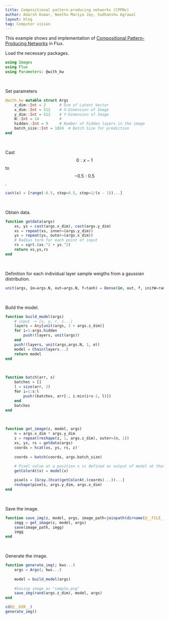 ```yaml
---
title: Compositional pattern-producing networks (CPPNs) 
author: Adarsh Kumar, Neethu Mariya Joy, Sudhanshu Agrawal
layout: blog
tag: Computer vision
---
```


This example shows and implementation of [Compositional Pattern-Producing Networks](https://blog.otoro.net/2016/03/25/generating-abstract-patterns-with-tensorflow/) in Flux.

Load the necessary packages.

```julia
using Images
using Flux
using Parameters: @with_kw
```
<br>

Set parameters

```julia
@with_kw mutable struct Args
    z_dim::Int = 2		# Dim of Latent Vector
    x_dim::Int = 512	# X-Dimension of Image
    y_dim::Int = 512	# Y-Dimension of Image
    N::Int = 14			#
    hidden::Int = 9		# Number of hidden layers in the image
    batch_size::Int = 1024	# Batch Size for prediction
end
```
<br>

Cast $$0:x-1$$ to $$-0.5:0.5$$.

```julia
cast(x) = [range(-0.5, stop=0.5, step=1/(x - 1))...]
```

<br>

Obtain data.

```julia
function getdata(args)
    xs, ys = cast(args.x_dim), cast(args.y_dim)
    xs = repeat(xs, inner=(args.y_dim))
    ys = repeat(ys, outer=(args.x_dim))
	# Radius term for each point of input
    rs = sqrt.(xs.^2 + ys.^2)
    return xs,ys,rs
end
```

<br>

Definition for each individual layer sample weigths from a gaussian distribution.

```julia
unit(args, in=args.N, out=args.N, f=tanh) = Dense(in, out, f, initW=randn)
```
<br>

Build the model.

```julia
function build_model(args)
    # input -> [x, y, r, z...]
    layers = Any[unit(args, 3 + args.z_dim)]
    for i=1:args.hidden
        push!(layers, unit(args))
    end
    push!(layers, unit(args,args.N, 1, σ))
    model = Chain(layers...)
    return model
end
```
<br>

```julia
function batch(arr, s)
    batches = []
    l = size(arr, 2)
    for i=1:s:l
        push!(batches, arr[:, i:min(i+s-1, l)])
    end
    batches
end
```
<br>

```julia
function get_image(z, model, args) 
    n = args.x_dim * args.y_dim   
    z = repeat(reshape(z, 1, args.z_dim), outer=(n, 1))
    xs, ys, rs = getdata(args)
    coords = hcat(xs, ys, rs, z)'
    
    coords = batch(coords, args.batch_size)
    
    # Pixel value at a position x is defined as output of model at that point 
    getColorAt(x) = model(x)

    pixels = [Gray.(hcat(getColorAt.(coords)...))...]
    reshape(pixels, args.y_dim, args.x_dim)
end
```
<br>

Save the image.

```julia
function save_img(z, model, args, image_path=joinpath(dirname(@__FILE__),"sample.png"))
    imgg = get_image(z, model, args)
    save(image_path, imgg)
    imgg
end
```
<br>

Generate the image.

```julia
function generate_img(; kws...)
    args = Args(; kws...)
	
    model = build_model(args)
	
    #Saving image as "sample.png"
    save_img(rand(args.z_dim), model, args)
end

cd(@__DIR__)
generate_img()
```
